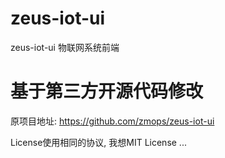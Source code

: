 # zeus-iot-ui
zeus-iot-ui  物联网系统前端

# 基于第三方开源代码修改

原项目地址: https://github.com/zmops/zeus-iot-ui

License使用相同的协议, 我想MIT License ...